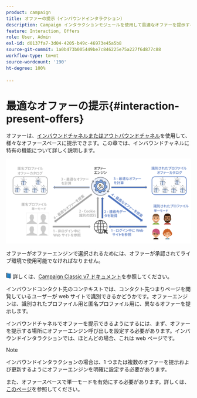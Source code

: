```yaml
---
product: campaign
title: オファーの提示（インバウンドインタラクション）
description: Campaign インタラクションモジュールを使用して最適なオファーを提示する方法を説明します
feature: Interaction, Offers
role: User, Admin
exl-id: d0137fa7-3d04-4205-b49c-46973e45a5b8
source-git-commit: 1a0b473b005449be7c846225e75a227f6d877c88
workflow-type: tm+mt
source-wordcount: '190'
ht-degree: 100%

---
```


# 最適なオファーの提示{#interaction-present-offers}

オファーは、[インバウンドチャネルまたはアウトバウンドチャネル](interaction-architecture.md#interaction-types)を使用して、様々なオファースペースに提示できます。この章では、インバウンドチャネルに特有の機能について詳しく説明します。

![](assets/inbound-interactions.png)

オファーがオファーエンジンで選択されるためには、オファーが承認されてライブ環境で使用可能でなければなりません。

![](../assets/do-not-localize/book.png) 詳しくは、[Campaign Classic v7 ドキュメント](https://experienceleague.adobe.com/docs/campaign-classic/using/managing-offers/managing-an-offer-catalog/approving-and-activating-an-offer.html?lang=ja#approving-offer-content)を参照してください。

インバウンドコンタクト先のコンテキストでは、コンタクト先つまりページを閲覧しているユーザーが web サイトで識別できるかどうかです。オファーエンジンは、識別されたプロファイル用と匿名プロファイル用に、異なるオファーを提示します。

インバウンドチャネルでオファーを提示できるようにするには、まず、オファーを提示する場所にオファーエンジン呼び出しを設定する必要があります。インバウンドインタラクションでは、ほとんどの場合、これは web ページです。

>[!NOTE]
>
>インバウンドインタラクションの場合は、1 つまたは複数のオファーを提示および更新するようにオファーエンジンを明確に設定する必要があります。
>
>また、オファースペースで単一モードを有効にする必要があります。詳しくは、[このページ](interaction-offer-spaces.md)を参照してください。
